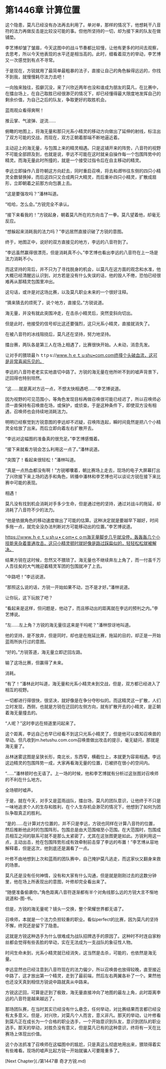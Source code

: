 # 第1446章 计算位置

这个隐患，莫凡已经没有办法再去利用了。单对单，那样的情况下，他想耗干八音符的法力再做反击是比较没可能的事。但他所坚持的一切，却为接下来的队友在做铺垫。

李艺博却皱了皱眉，今天这图中的战斗节奏都比较慢，让他有更多的时间去观察，去思考，所以今天他表现的水平还是相当高的。此时，细看着双方的举动，李艺博又一次感觉到有点不寻常。

于是现在，方锐就用了最简单最粗暴的法子，直接让自己的角色躲得远远的，你找不到我，就慢慢耗尽法力去吧！

一向独来独往，孤僻沉没，来了兴欣近两年也没和谁成为朋友的莫凡，在比赛中，在擂台场上，在自己取胜已经很渺茫的情况下，却已经懂得最大限度地发挥自己的剩余价值，为自己之后的队友，争取更好的取胜机会。

蓝雨观众看得爽啊！

推云掌、气波弹、逆流……

俯瞰的地图上，将海无量和那只光系小精灵的移动方向做出了延伸的射线，标注出了双方可能的交战，而现在，双方正朝着那端不断地逼近着。

主动迎上的海无量，与包围上来的精灵相遇。只是这铺开来的阵势，八音符的视野不可能全部顾及到，也就是说，李远不可能在这时就亲自操作每一个包围阵势中的精灵。而海无量此时所撞的，就是一个接受过指令后在自主移动的精灵。

李远立即操作八音符朝这方向赶去，同时重启召唤，将去和*图*书往东侧的四只小精灵全数替换掉，而后这四只又合成两只大精灵，而后重补四只小精灵，扩散成扇形，立即朝着之前那方向包裹上去。

“这是要强攻吗？”潘林叫道。

“哈哈，怎么会。”方锐完全不承认。

“接下来看我的！”方锐起身，朝着莫凡所在的方向击了一拳。莫凡望着他，却毫无反应。

“想躲起来消耗我的法力吗？”李远居然直接识破了方锐的意图。

终于，地图正中，说好的双方直接见的地方，李远的八音符到了。

“李远虽然赢得很漂亮，但是消耗真不小。”李艺博也看出李远的八音符在上一场是法力消耗不小。

而这坚持的背后，并不只为了寻找脱身的机会，以莫凡在这方面的观念和水准，他大概已经清醒远认识到，对方若是没有什么失误的话，他的毁人不倦，恐怕已经很难再从那精灵包围里冲出。

这句话，或许是对这场比赛，以及莫凡职业未来的一个很好注释。

“猜来猜去的烦死了，说个地方，直接见。”方锐说道。

海无量，并没有就此突围冲走，在击杀小精灵后，突然变斜向切出。

但是此时，他接受的信号却比这还要强烈，这只光系小精灵，直接就消失了。

在被八音符的冰线阻挠后，莫凡还在坚持，努力地坚持。

擂台赛，两队各是第三人在场上相遇了，比赛很快开始。人未动，消息先发。

让对手的猥琐最ｈｔtｐs://www.ｈｅｔｕshu•com.com终撞个头破血流，这可是非常喜闻乐见的。

李远的八音符老老实实地直切中路了。方锐的海无量在他所听不到的嘘声背景下，迂回得也特别坦然。

“这……就是离对方远一点，不想太快相遇吧……”李艺博说道。

因为视野的可见范围小，等角色发现目标再做召唤很可能已经迟了，所以召唤师必须一直保持有召唤兽在场，或保护，或侦查。于是这种条件下，即使双方没有相遇，召唤师也会持续地消耗法力。

明明已经察觉到方锐意图的李远却不迟疑，召唤阵连起，瞬时间竟然是把八个小精灵全给放了出来。而后立即向着左右扩散开去。

“李远对这幅图的准备真的很充足。”李艺博感慨着。

“接下来就看方锐会怎么利用这一点了。”潘林说道。

“突围了！看起来很轻松！”潘林叫道。

“真是一点热血都没有啊！”方锐嘟囔着，朝比赛场上走去，现场的电子大屏幕打出了兴欣接下来上场的选手和角色，转播中潘林和李艺博也可以谈论方锐在接下来比赛中可能的表现。

相遇！

莫凡没有找到机会消耗对手多少生命，但是通过他的坚持，通过对战斗的拖延，却消耗了八音符不少的法力。

“他是依据角色的移动速度做出了可能的估算。这种决定就是要越早下越好，时间多拖一点，就完全没办法判断对方可能移动出的位置。”李艺博说道。

https://ｗww.ｈｅｔｕshｕ•ｃom•ｃｏm海无量脚步几乎就没停，轰轰轰几个小技能夹杂着普通攻击。这只小精灵顿时就好像是路过踩扁似的，轻轻松松就被解决。

结果方锐在这时候，忽然又不猥琐了。海无量也不继续奔左上角了，而一付虽千万人吾往矣的大气魄迎着精灵军团的包围就冲了上去。

“中路吧！”李远说道。

“那照这么说的话，方锐一开始如果不动，岂不是才好。”潘林说道。

让你玩，这下玩脱了吧？

“看起来是这样，但问题是，他动了，而且移动出的距离就在李远的预判之内。”李艺博说。

“左……左上角？方锐的海无量往这来是干吗呢？”潘林惊讶地叫道。

他的坚持，是不放弃，但是同时，却也是在拖延比赛，拖延的目的，却正是一开始蓝雨所执行过的意图。

“好的。”方锐答道，海无量立即迂回左路。

输了这场比赛，但赢得了未来。

消耗。

“有了！”潘林此时叫道，海无量和光系小精灵未到交战，但是，双方都已经进入了相互的视野。

一切都进行得很快，很坚决，就好像是在争分夺秒似的。而这精灵这一扩散，人们立时发现，西侧，也就是方锐在迂回的左侧方向，就有扩散开去的小精灵，是正朝着海无量撞去的。

“人呢？”这时李远在频道里问起来了。

这个距离，李远自己也早已经看不到这只光系小精灵了，但是他可以查知召唤兽的举动。但凡收到m.hetushu.com.com召唤兽做出攻击的提示，毫无疑问，那就是海无量了。

丛林迷雾这图是呈狭长形，南北长，东西窄，横截位上，本就更为容易相遇。李远这边精灵的包围阵势一成，大家再看海无量的位置，已被挤在很小的空间内。

“……”潘林顿时也无语了。上一场的时候，他和李艺博就有分析过这张图对召唤师的不利在什么地方。

全场顿时嘘声。

于是，就在今天，对手又是蓝雨战队，擂台场，莫凡的团队意识，让他终于不只是一味地追求个人的生存和胜利，在个人生存机会渺茫的情况下，他想到了如何为团队争取真正的胜利。

“是的……在计算对方位置的，并不只是李远，方锐也同样在计算八音符的位置，然后推断他此时的包围阵形。包围总是由大范围缩至小范围。在大范围时，包围成员相互之间的联系可就不是那么太紧密了，尤其在这张图更是如此。方锐利用这一点，主动出击，抢在包围阵势形成有效牵制前击穿了李远的布置！”李艺博从容地解释着，但是这次，他到底还是漏看了一点。

叶修不由地想到上次和蓝雨的团队赛中，自己掩护莫凡逃走，而这家伙又翻身来救的场景。

莫凡还是没有任何神情，没有和大家有什么沟通，但是就是刚刚过去的这数分钟里，他在场上所表现出的意图，叶修却完全看出来了。

“随便准备偷袭你。”角色距离八音符逐渐都有半个对角线那么远的方锐大言不惭地说道和-图-书。

但是，方锐的海无量呢？镜头一交换，整个荣耀世界都无语了。

召唤师，本就是一个法力负担较重的职业。看似perfect的比赛，因为莫凡的坚持不懈，终究还是留下了隐患。

这就是方锐这种选手为什么很难成为战队招牌选手的原因了。这种时不时连自家粉丝都会觉得有些丢脸的举动，实在无法成为一支战队的象征性人物。

时间生命未到，光系小精灵就已经消失，这当然是击杀，可能的，也依然是海无量。

李远显然也已经注意到八音符现在的法力偏少，所以召唤兽也放得较晚，直至接近中路了，这才放出第一个精灵，走到了最前端，然后左右两翼各补了一个。果然他也还没天真到相信方锐说中路就真从中路来。

方锐这迂回，可算是迂到了极致，海无量直接冲向了地图的最左上角，此时距离李远的八音符是越来越远了。

那场团队赛，在当时其实已经没有什么悬念，任何举动，对比赛结果而言都已经没有太多意义。但是，对兴欣，对莫凡个人而言，意义非凡。那天的举动，让叶修看到莫凡正在成长为一个合格的职业选手，一个开始意识到队友，意识到团队的职业选手。那天的举动，对胜负没有意义，但是莫凡已有的这种意识，终将有一天在比赛场上体现出价值。

这个办法抓准了召唤师在这幅图中的尴尬，只是真这么彻底地用出来，猥琐得着实有些难看。现场的嘘声比起方锐一开始就骗人可要隆重多了。



[Next Chapter](./第1447章 奇才方锐.md)